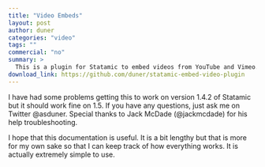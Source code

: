 ```yaml
---
title: "Video Embeds"
layout: post
author: duner
categories: "video"
tags: ""
commercial: "no"
summary: >
  This is a plugin for Statamic to embed videos from YouTube and Vimeo. It (optionally) makes use of FitVids.js to create fluid video embeds for responsive web designs.
download_link: https://github.com/duner/statamic-embed-video-plugin
---
```

I have had some problems getting this to work on version 1.4.2 of Statamic but it should work fine on 1.5. If you have any questions, just ask me on Twitter @asduner. Special thanks to Jack McDade (@jackmcdade) for his help troubleshooting.

I hope that this documentation is useful. It is a bit lengthy but that is more for my own sake so that I can keep track of how everything works. It is actually extremely simple to use.
